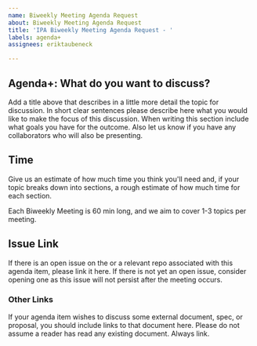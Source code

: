 ```yaml
---
name: Biweekly Meeting Agenda Request
about: Biweekly Meeting Agenda Request
title: 'IPA Biweekly Meeting Agenda Request - '
labels: agenda+
assignees: eriktaubeneck

---
```


## Agenda+: What do you want to discuss?

Add a title above that describes in a little more detail the topic for discussion. In short clear sentences please describe here what you would like to make the focus of this discussion. When writing this section include what goals you have for the outcome. Also let us know if you have any collaborators who will also be presenting. 

## Time

Give us an estimate of how much time you think you'll need and, if your topic breaks down into sections, a rough estimate of how much time for each section. 

Each Biweekly Meeting is 60 min long, and we aim to cover 1-3 topics per meeting.

## Issue Link

If there is an open issue on the or a relevant repo associated with this agenda item, please link it here. If there is not yet an open issue, consider opening one as this issue will not persist after the meeting occurs.

### Other Links

If your agenda item wishes to discuss some external document, spec, or proposal, you should include links to that document here. Please do not assume a reader has read any existing document. Always link.
